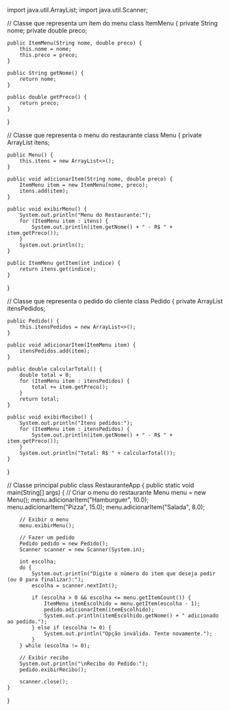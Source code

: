 import java.util.ArrayList;
import java.util.Scanner;

// Classe que representa um item do menu
class ItemMenu {
    private String nome;
    private double preco;

    public ItemMenu(String nome, double preco) {
        this.nome = nome;
        this.preco = preco;
    }

    public String getNome() {
        return nome;
    }

    public double getPreco() {
        return preco;
    }
}

// Classe que representa o menu do restaurante
class Menu {
    private ArrayList<ItemMenu> itens;

    public Menu() {
        this.itens = new ArrayList<>();
    }

    public void adicionarItem(String nome, double preco) {
        ItemMenu item = new ItemMenu(nome, preco);
        itens.add(item);
    }

    public void exibirMenu() {
        System.out.println("Menu do Restaurante:");
        for (ItemMenu item : itens) {
            System.out.println(item.getNome() + " - R$ " + item.getPreco());
        }
        System.out.println();
    }

    public ItemMenu getItem(int indice) {
        return itens.get(indice);
    }
}

// Classe que representa o pedido do cliente
class Pedido {
    private ArrayList<ItemMenu> itensPedidos;

    public Pedido() {
        this.itensPedidos = new ArrayList<>();
    }

    public void adicionarItem(ItemMenu item) {
        itensPedidos.add(item);
    }

    public double calcularTotal() {
        double total = 0;
        for (ItemMenu item : itensPedidos) {
            total += item.getPreco();
        }
        return total;
    }

    public void exibirRecibo() {
        System.out.println("Itens pedidos:");
        for (ItemMenu item : itensPedidos) {
            System.out.println(item.getNome() + " - R$ " + item.getPreco());
        }
        System.out.println("Total: R$ " + calcularTotal());
    }
}

// Classe principal
public class RestauranteApp {
    public static void main(String[] args) {
        // Criar o menu do restaurante
        Menu menu = new Menu();
        menu.adicionarItem("Hamburguer", 10.0);
        menu.adicionarItem("Pizza", 15.0);
        menu.adicionarItem("Salada", 8.0);

        // Exibir o menu
        menu.exibirMenu();

        // Fazer um pedido
        Pedido pedido = new Pedido();
        Scanner scanner = new Scanner(System.in);

        int escolha;
        do {
            System.out.println("Digite o número do item que deseja pedir (ou 0 para finalizar):");
            escolha = scanner.nextInt();

            if (escolha > 0 && escolha <= menu.getItemCount()) {
                ItemMenu itemEscolhido = menu.getItem(escolha - 1);
                pedido.adicionarItem(itemEscolhido);
                System.out.println(itemEscolhido.getNome() + " adicionado ao pedido.");
            } else if (escolha != 0) {
                System.out.println("Opção inválida. Tente novamente.");
            }
        } while (escolha != 0);

        // Exibir recibo
        System.out.println("\nRecibo do Pedido:");
        pedido.exibirRecibo();

        scanner.close();
    }
}

